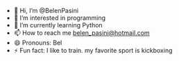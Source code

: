 - 👋 Hi, I’m @BelenPasini
- 👀 I’m interested in programming
- 🌱 I’m currently learning Python
- 📫 How to reach me belen_pasini@hotmail.com
- 😄 Pronouns: Bel
- ⚡ Fun fact: I like to train. my favorite sport is kickboxing
<!---
BelenPasini/BelenPasini is a ✨ special ✨ repository because its `README.md` (this file) appears on your GitHub profile.
You can click the Preview link to take a look at your changes.
--->
